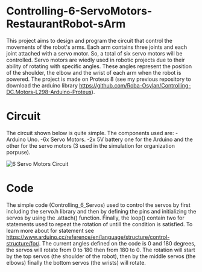 # Controlling-6-ServoMotors-RestaurantRobot-sArm
This project aims to design and program the circuit that control the movements of the robot's arms. Each arm contains three joints and each joint attached with a servo motor. So, a total of six servo motors will be controlled. Servo motors are wiedly used in robotic projects due to their ability of rotating with specific angles. These angles represent the position of the shoulder, the elbow and the wrist of each arm when the robot is powered. The project is made on Proteus 8 (see my previous repository to download the arduino library https://github.com/Roba-Osylan/Controlling-DC.Motors-L298-Arduino-Proteus). 
# Circuit
The circuit shown below is quite simple. The components used are: 
-Arduino Uno.
-6x Servo Motors.
-2x 5V battery one for the Arduino and the other for the servo motors (3 used in the simulation for organization porpuse).

![6 Servo Motors Circuit](https://user-images.githubusercontent.com/85955049/124138037-efe67080-da8e-11eb-9bdf-33ef75ace9c1.png)

# Code
The simple code (Controlling_6_Servos) used to control the servos by first including the servo.h library and then by defining the pins and initializing the servos by using the .attach() function. Finally, the loop() contain two for statements used to repeat the rotation of untill the condition is satisfied. To learn more about for statement see https://www.arduino.cc/reference/en/language/structure/control-structure/for/. The current angles defined on the code is 0 and 180 degrees, the servos will rotate from 0 to 180 then from 180 to 0. The rotation will start by the top servos (the shoulder of the robot), then by the middle servos (the elbows) finally the bottom servos (the wrists) will rotate.
